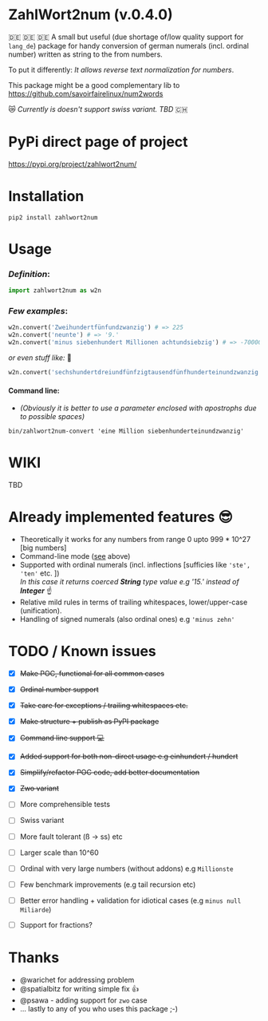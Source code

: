 # ZahlWort2num (v.0.4.0)

:de: :de: :de:
A small but useful (due shortage of/low quality support for `lang_de`) package for handy conversion of german numerals (incl. ordinal number) written as string to the from numbers. 

To put it differently: _It allows reverse text normalization for numbers_.

This package might be a good complementary lib to https://github.com/savoirfairelinux/num2words

:crying_cat_face: _Currently is doesn't support swiss variant. TBD_ :switzerland:

# PyPi direct page of project 
https://pypi.org/project/zahlwort2num/

# Installation

`pip2 install zahlwort2num`

# Usage

### _Definition_: <br />

```python
import zahlwort2num as w2n
```

### _Few examples_: <br />
 ```python
 w2n.convert('Zweihundertfünfundzwanzig') # => 225
 w2n.convert('neunte') # => '9.' 
 w2n.convert('minus siebenhundert Millionen achtundsiebzig') # => -700000078
```
 _or even stuff like:_  :see_no_evil:  <br />
 ```python
 w2n.convert('sechshundertdreiundfünfzigtausendfünfhunderteinundzwanzig') # => 653521
```
 
#### Command line: 

* _(Obviously it is better to use a parameter enclosed with apostrophs due to possible spaces)_
```
bin/zahlwort2num-convert 'eine Million siebenhunderteinundzwanzig'
```
# WIKI
TBD

# Already implemented features :sunglasses:
* Theoretically it works for any numbers from range 0 upto 999 * 10^27 [big numbers]
* Command-line mode ([see](#command-line) above)
* Supported with ordinal numerals (incl. inflections [sufficies like `'ste', 'ten'` etc. ])<br />
  _In this case it returns coerced __String__ type value e.g '15.' instead of __Integer___ :point_up: 
* Relative mild rules in terms of trailing whitespaces, lower/upper-case (unification).
* Handling of signed numerals (also ordinal ones) e.g `'minus zehn'`

# TODO / Known issues
- [x] ~~Make POC, functional for all common cases~~
- [x] ~~Ordinal number support~~
- [x] ~~Take care for exceptions / trailing whitespaces etc.~~
- [x] ~~Make structure + publish as PyPI package~~
- [x] ~~Command line support :computer:~~
- [x] ~~Added support for both non-direct usage e.g einhundert / hundert~~
- [x] ~~Simplify/refactor POC code, add better documentation~~
- [x] ~~Zwo variant~~
- [ ] More comprehensible tests
- [ ] Swiss variant
- [ ] More fault tolerant (ß -> ss) etc
- [ ] Larger scale than 10^60
- [ ] Ordinal with very large numbers (without addons) e.g `Millionste`
- [ ] Few benchmark improvements (e.g tail recursion etc)
- [ ] Better error handling + validation for idiotical cases (e.g `minus null Miliarde`)

- [ ] Support for fractions?


# Thanks 
- @warichet for addressing problem 
- @spatialbitz for writing simple fix :+1:
- @psawa - adding support for `zwo` case
- ... lastly to any of you who uses this package ;-) 
